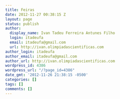 ```yaml
---
title: Feiras
date: 2012-11-27 00:38:15 Z
layout: page
status: publish
author:
  display_name: Ivan Tadeu Ferreira Antunes Filho
  login: itadeufa
  email: itadeufa@gmail.com
  url: http://ivan.olimpiadascientificas.com
author_login: itadeufa
author_email: itadeufa@gmail.com
author_url: http://ivan.olimpiadascientificas.com
wordpress_id: 4386
wordpress_url: "/?page_id=4386"
date_gmt: '2012-11-26 21:38:15 -0500'
categories: []
tags: []
comments: []
---
```


